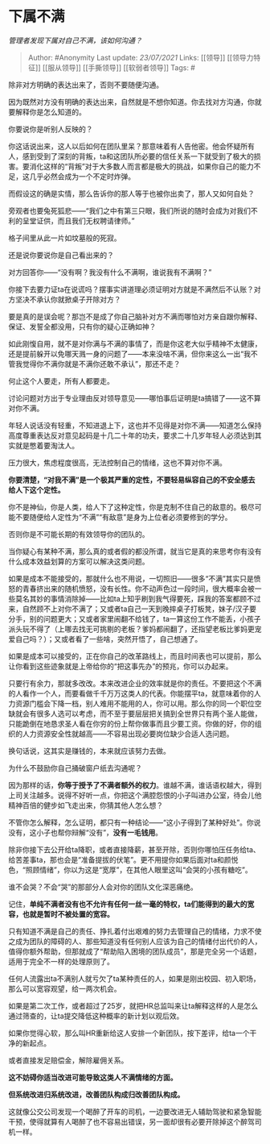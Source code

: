 # 下属不满
*管理者发现下属对自己不满，该如何沟通？*

> Author: #Anonymity
Last update: *23/07/2021* 
Links: [[领导]] [[领导力特征]] [[服从领导]] [[手撕领导]] [[软弱者领导]]
Tags:  #   


除非对方明确的表达出来了，否则不要随便沟通。

因为既然对方没有明确的表达出来，自然就是不想你知道。你去找对方沟通，你就要解释你是怎么知道的。

你要说你是听别人反映的？

你这话说出来，这人以后如何在团队里呆？那意味着有人告他密。他会怀疑所有人，感到受到了深刻的背叛，ta和这团队所必要的信任关系一下就受到了极大的损害。要消化这样的“背叛”对于大多数人而言都是极大的挑战，如果你自己的能力不足，这几乎必然会成为一个不定时炸弹。

而假设这的确是实情，那么告诉你的那人等于也被你出卖了，那人又如何自处？

旁观者也要兔死狐悲——“我们之中有第三只眼，我们所说的随时会成为对我们不利的呈堂证供，而且我们无权聘请律师。”

格子间里从此一片如坟墓般的死寂。

  


还是说你要说你是自己看出来的？

对方回答你——“没有啊？我没有什么不满啊，谁说我有不满啊？”

你接下去要力证ta在说谎吗？摆事实讲道理必须证明对方就是不满然后不认账？对方坚决不承认你就掀桌子开除对方？

要是真的是误会呢？那岂不是成了你自己脑补对方不满而哪怕对方亲自跟你解释、保证、发誓全都没用，只有你的疑心正确如神？

如此刚愎自用，就不是对你满与不满的事情了，而是你这老大似乎精神不太健康，还是提前躲开以免哪天溅一身的问题了——本来没啥不满，但你来这么一出“我不管我觉得你不满你就是不满你还敢不承认”，那还不走？

何止这个人要走，所有人都要走。

  


讨论问题对方出于专业理由反对领导意见——哪怕事后证明是ta搞错了——这不算对你不满。

年轻人说话没有轻重，不知进退上下，这也并不见得是对你不满——知道怎么保持高度尊重表达反对意见起码是十几二十年的功夫，要求二十几岁年轻人必须达到其实就是憋着要淘汰人。

压力很大，焦虑程度很高，无法控制自己的情绪，这也不算对你不满。

**你要清楚，“对我不满”是一个极其严重的定性，不要轻易纵容自己的不安全感去给人下这个定性。**

你不是神仙，你是人类，给人下了这种定性，你是克制不住自己的敌意的。极尽可能不要随便给人定性为“不满”“有敌意”是身为上位者必须要修到的学分。

否则你是不可能长期的有效领导你的团队的。

当你疑心有某种不满，那么真的或者假的都没所谓，就当它是真的来思考你有没有什么成本效益划算的方案可以解决这类问题。

如果是成本不能接受的，那就什么也不用说，一切照旧——很多“不满”其实只是愤怒的青春挤出来的随机愤怒，没有长性。你不动声色过一段时间，很大概率会被一些莫名其妙的事情消除掉——比如ta上知乎刷到我气得要死，踩我的答案都顾不过来，自然顾不上对你不满了；又或者ta自己一天到晚摔桌子打板凳，妹子/汉子要分手，别的问题更大；又或者家里闹翻不给钱了，ta一算这份工作不能丢，小孩子派头玩不得了（上哪去找无可挑剔的老板？爹妈都闹翻了，还指望老板比爹妈更宠爱自己吗？）；又或者看了一些啥，突然开悟了，自己想通了。

如果是成本可以接受的，正在你自己的改革路线上，而且时间表也可以提前，那么让你看到这些迹象就是上帝给你的“把这事先办”的预兆，你可以办起来。

只要行有余力，那就多改改。本来改进企业的效率就是你的责任。不要把这个不满的人看作一个人，而要看做千千万万这类人的代表。你能摆平ta，就意味着你的人力资源门槛会下降一档，别人难用不能用的人，你可以用。那么你的同一个职位空缺就会有很多人选可以考虑，而不至于要层层把关搞到全世界只有两个圣人能做，只能跪倒在地恳求圣人看在你穷的份上帮你做事而且少要工资。你做的好，你的组织的人力资源安全性就越高——不容易出现必要岗位缺少合适人选问题。

换句话说，这其实是赚钱的，本来就应该努力去做。

为什么不鼓励你自己捅破窗户纸去沟通呢？

因为那样的话，**你等于授予了不满者额外的权力**。谁越不满，谁话语权越大，得到上司关注越多。说得不好听一点，你把这个满腔怨恨的小子叫进办公室，待会儿他精神百倍的健步如飞走出来，你猜其他人怎么想？

不管你怎么解释，怎么证明，都只有一种结论——“这小子得到了某种好处”。你说没有，这小子也帮你辩解“没有”，**没有一毛钱用**。

除非你接下去公开给ta降职，或者直接降薪，甚至开除，否则你哪怕压任务给ta、给苦差事ta，那也会是“准备提拔的伏笔”。更不用提你如果后面对ta和颜悦色，“照顾情绪”，你以为这是“宽厚”，在其他人眼里这叫“会哭的小孩有糖吃”。

谁不会哭？不会“哭”的那部分人会对你的团队文化深恶痛绝。

记住，**单纯不满者没有也不允许有任何一丝一毫的特权，ta们能得到的最大的宽容，也就是暂时不被处置的宽容。**

只有知道不满是自己的责任、挣扎着付出艰难的努力去管理自己的情绪，力求不使之成为团队的障碍的人、那些知道没有任何别人应该为自己的情绪付出代价的人，值得你额外帮助，但那就成了“帮助陷入困境的团队成员”，那是完全另一个话题，适用于完全不一样的处理原则了。

任何人流露出ta不满别人就亏欠了ta某种责任的人，如果是刚出校园、初入职场，那么可以宽容观望，给一两次机会。

如果是第二次工作，或者超过了25岁，就把HR总监叫来让ta解释这样的人是怎么通过筛查的，让ta提交降低这种概率的新计划以观后效。

如果你觉得心软，那么叫HR重新给这人安排一个新团队，按下差评，给ta一个干净的新起点。

或者直接发足赔偿金，解除雇佣关系。

**这不妨碍你适当改进可能导致这类人不满情绪的方面。**

**但系统改进归系统改进，改善团队构成归改善团队构成。**

这就像公交公司发现一个喝醉了开车的司机，一边要改进无人辅助驾驶和紧急智能干预，使得就算有人喝醉了也不容易出错误，另一面却很有必要开除掉这个醉驾司机一样。



